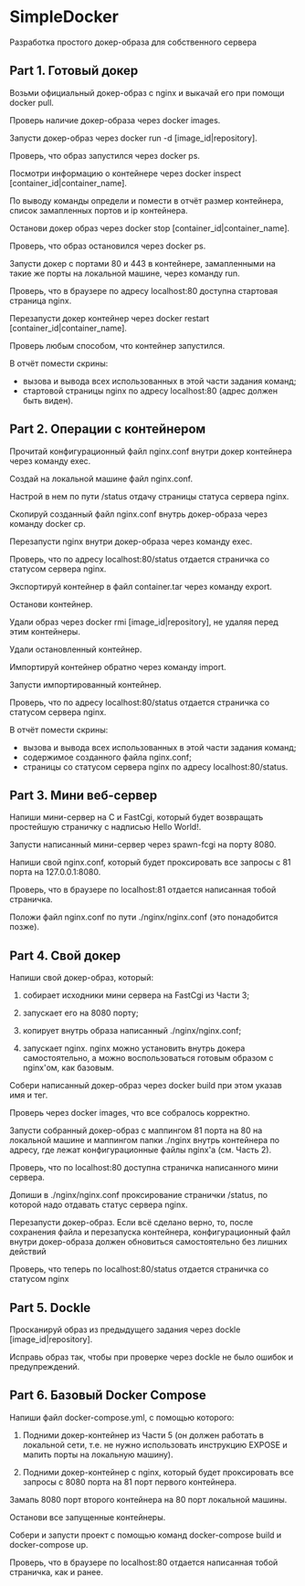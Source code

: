 # SimpleDocker
Разработка простого докер-образа для собственного сервера

## Part 1. Готовый докер

Возьми официальный докер-образ с nginx и выкачай его при помощи docker pull.

Проверь наличие докер-образа через docker images.

Запусти докер-образ через docker run -d [image_id|repository].

Проверь, что образ запустился через docker ps.

Посмотри информацию о контейнере через docker inspect [container_id|container_name].

По выводу команды определи и помести в отчёт размер контейнера, список замапленных портов и ip контейнера.

Останови докер образ через docker stop [container_id|container_name].

Проверь, что образ остановился через docker ps.

Запусти докер с портами 80 и 443 в контейнере, замапленными на такие же порты на локальной машине, через команду run.

Проверь, что в браузере по адресу localhost:80 доступна стартовая страница nginx.

Перезапусти докер контейнер через docker restart [container_id|container_name].

Проверь любым способом, что контейнер запустился.

В отчёт помести скрины:

- вызова и вывода всех использованных в этой части задания команд;
- стартовой страницы nginx по адресу localhost:80 (адрес должен быть виден).

## Part 2. Операции с контейнером

Прочитай конфигурационный файл nginx.conf внутри докер контейнера через команду exec.

Создай на локальной машине файл nginx.conf.

Настрой в нем по пути /status отдачу страницы статуса сервера nginx.

Скопируй созданный файл nginx.conf внутрь докер-образа через команду docker cp.

Перезапусти nginx внутри докер-образа через команду exec.

Проверь, что по адресу localhost:80/status отдается страничка со статусом сервера nginx.

Экспортируй контейнер в файл container.tar через команду export.

Останови контейнер.

Удали образ через docker rmi [image_id|repository], не удаляя перед этим контейнеры.

Удали остановленный контейнер.

Импортируй контейнер обратно через команду import.

Запусти импортированный контейнер.

Проверь, что по адресу localhost:80/status отдается страничка со статусом сервера nginx.

В отчёт помести скрины:

- вызова и вывода всех использованных в этой части задания команд;
- содержимое созданного файла nginx.conf;
- страницы со статусом сервера nginx по адресу localhost:80/status.

## Part 3. Мини веб-сервер

Напиши мини-сервер на C и FastCgi, который будет возвращать простейшую страничку с надписью Hello World!.

Запусти написанный мини-сервер через spawn-fcgi на порту 8080.

Напиши свой nginx.conf, который будет проксировать все запросы с 81 порта на 127.0.0.1:8080.

Проверь, что в браузере по localhost:81 отдается написанная тобой страничка.

Положи файл nginx.conf по пути ./nginx/nginx.conf (это понадобится позже).

## Part 4. Свой докер

Напиши свой докер-образ, который:

1) собирает исходники мини сервера на FastCgi из Части 3;

2) запускает его на 8080 порту;

3) копирует внутрь образа написанный ./nginx/nginx.conf;

4) запускает nginx.
nginx можно установить внутрь докера самостоятельно, а можно воспользоваться готовым образом с nginx'ом, как базовым.

Собери написанный докер-образ через docker build при этом указав имя и тег.

Проверь через docker images, что все собралось корректно.

Запусти собранный докер-образ с маппингом 81 порта на 80 на локальной машине и маппингом папки ./nginx внутрь контейнера по адресу, где лежат конфигурационные файлы nginx'а (см. Часть 2).

Проверь, что по localhost:80 доступна страничка написанного мини сервера.

Допиши в ./nginx/nginx.conf проксирование странички /status, по которой надо отдавать статус сервера nginx.

Перезапусти докер-образ.
Если всё сделано верно, то, после сохранения файла и перезапуска контейнера, конфигурационный файл внутри докер-образа должен обновиться самостоятельно без лишних действий

Проверь, что теперь по localhost:80/status отдается страничка со статусом nginx

## Part 5. Dockle

Просканируй образ из предыдущего задания через dockle [image_id|repository].

Исправь образ так, чтобы при проверке через dockle не было ошибок и предупреждений.

## Part 6. Базовый Docker Compose

Напиши файл docker-compose.yml, с помощью которого:

1) Подними докер-контейнер из Части 5 (он должен работать в локальной сети, т.е. не нужно использовать инструкцию EXPOSE и мапить порты на локальную машину).

2) Подними докер-контейнер с nginx, который будет проксировать все запросы с 8080 порта на 81 порт первого контейнера.

Замапь 8080 порт второго контейнера на 80 порт локальной машины.

Останови все запущенные контейнеры.

Собери и запусти проект с помощью команд docker-compose build и docker-compose up.

Проверь, что в браузере по localhost:80 отдается написанная тобой страничка, как и ранее.
